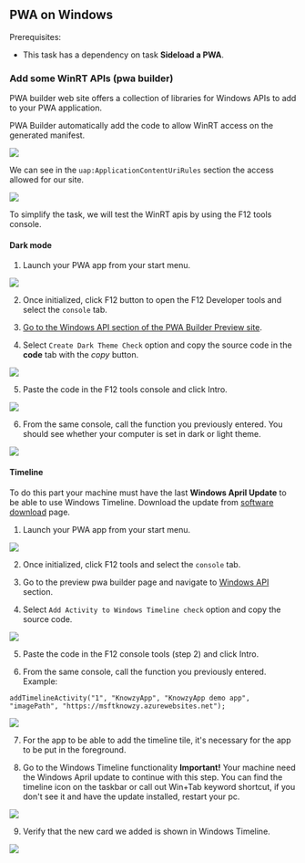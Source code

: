
## PWA on Windows

Prerequisites:

- This task has a dependency on task **Sideload a PWA**.

###	Add some WinRT APIs (pwa builder)

PWA builder web site offers a collection of libraries for Windows APIs to add to your PWA application.

PWA Builder automatically add the code to allow WinRT access on the generated manifest.

<img src="/Media/Picture73.PNG">

We can see in the `uap:ApplicationContentUriRules` section the access allowed for our site.

<img src="/Media/Picture74.PNG">

To simplify the task, we will test the WinRT apis by using the F12 tools console.

#### Dark mode

1. Launch your PWA app from your start menu.

<img src="/Media/Picture59.PNG"><br>

2. Once initialized, click F12 button to open the F12 Developer tools and select the `console` tab.

3. [Go to the Windows API section of the PWA Builder Preview site](https://preview.pwabuilder.com/windows).

4. Select `Create Dark Theme Check` option and copy the source code in the **code** tab with the *copy* button.

<img src="/Media/Picture60.PNG"><br>

5. Paste the code in the F12 tools console and click Intro.

<img src="/Media/Picture72.PNG">

6. From the same console, call the function you previously entered. You should see whether your computer is set in dark or light theme.

<img src="/Media/Picture61.PNG"><br>

#### Timeline

To do this part your machine must have the last **Windows April Update** to be able to use Windows Timeline. Download the update from [software download](https://www.microsoft.com/en-us/software-download/windows10) page.

1. Launch your PWA app from your start menu.

<img src="/Media/Picture59.PNG"><br>

2. Once initialized, click F12 tools and select the `console` tab.

3. Go to the preview pwa builder page and navigate to [Windows API](https://preview.pwabuilder.com/windows) section.

4. Select `Add Activity to Windows Timeline check` option and copy the source code.

<img src="/Media/Picture62.PNG"><br>

5. Paste the code in the F12 console tools (step 2) and click Intro.

6. From the same console, call the function you previously entered. Example:

```JS
addTimelineActivity("1", "KnowzyApp", "KnowzyApp demo app", "imagePath", "https://msftknowzy.azurewebsites.net");
```

<img src="/Media/Picture63.PNG"><br>

7. For the app to be able to add the timeline tile, it's necessary for the app to be put in the foreground.

8. Go to the Windows Timeline functionality **Important!** Your machine need the Windows April update to continue with this step.
You can find the timeline icon on the taskbar or call out Win+Tab keyword shortcut, if you don't see it and have the update installed, restart your pc.

<img src="/Media/Picture64.png"><br>

9. Verify that the new card we added is shown in Windows Timeline.

<img src="/Media/Picture65.PNG"><br>

